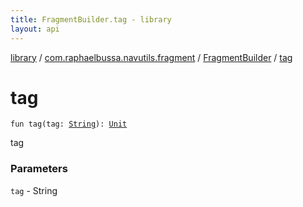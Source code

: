 ```yaml
---
title: FragmentBuilder.tag - library
layout: api
---
```


<div class='api-docs-breadcrumbs'><a href="../../index.html">library</a> / <a href="../index.html">com.raphaelbussa.navutils.fragment</a> / <a href="index.html">FragmentBuilder</a> / <a href="./tag.html">tag</a></div>

# tag

<div class="signature"><code><span class="keyword">fun </span><span class="identifier">tag</span><span class="symbol">(</span><span class="parameterName" id="com.raphaelbussa.navutils.fragment.FragmentBuilder$tag(kotlin.String)/tag">tag</span><span class="symbol">:</span>&nbsp;<a href="https://kotlinlang.org/api/latest/jvm/stdlib/kotlin/-string/index.html"><span class="identifier">String</span></a><span class="symbol">)</span><span class="symbol">: </span><a href="https://kotlinlang.org/api/latest/jvm/stdlib/kotlin/-unit/index.html"><span class="identifier">Unit</span></a></code></div>

tag

### Parameters

<code>tag</code> - String